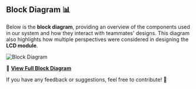 ## Block Diagram 📊  

Below is the **block diagram**, providing an overview of the components used in our system and how they interact with teammates' designs. This diagram also highlights how multiple perspectives were considered in designing the **LCD module**.  

![Block Diagram](https://raw.githubusercontent.com/your-github-username/repository-name/main/path-to-image/28%20Feb%20Kevin_Individual_Block_Diagram_EGR314.drawio.png)  

🔗 [**View Full Block Diagram**](https://drive.google.com/file/d/1y2u3dRcogwUWcMYUiIJfNdwun7hrlTpl/view?usp=sharing)  

If you have any feedback or suggestions, feel free to contribute! 🚀  
